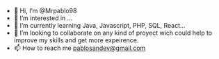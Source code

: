 - 👋 Hi, I’m @Mrpablo98
- 👀 I’m interested in ...
- 🌱 I’m currently learning Java, Javascript, PHP, SQL, React...
- 💞️ I’m looking to collaborate on any kind of proyect wich could help to improve my skills and get more expeirence.
- 📫 How to reach me pablosandev@gmail.com


